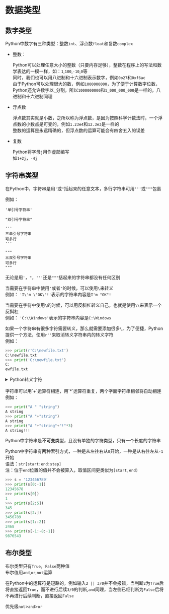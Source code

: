 # 数据类型

## 数字类型
Python中数字有三种类型：整数`int`、浮点数`float`和复数`complex`

- 整数：

    Python可以处理任意大小的整数（只要内存足够），整数在程序上的写法和数学表达的一模一样，如：`1`,`100`,`-10`,`0`等<br>
    同时，我们也可以用八进制和十六进制表示数字，例如`0o27`和`0xf6ac`<br>
    由于Python可以处理很大的数，例如`1000000000`，为了便于计算数字位数，Python还允许数字以`_`分割，所以`1000000000`和`1_000_000_000`是一样的，八进制和十六进制同理

- 浮点数

    浮点数其实就是小数，之所以称为浮点数，是因为按照科学计数法时，一个浮点数的小数点是可变的，例如`1.23e4`和`12.3e3`是一样的<br>
    整数的运算是永远精确的，但浮点数的运算可能会有四舍五入的误差

- 复数

    Python将字母`j`用作虚部编写<br>
    如`1+2j`，`-4j`

## 字符串类型

在Python中，字符串是用`'`或`"`括起来的任意文本，多行字符串可用`'''`或`"""`包裹

例如：
```
'单引号字符串'

"双引号字符串"

'''
三单引号字符串
可多行
'''

"""
三双引号字符串
可多行
"""
```

无论是用`'`，`"`，`'''`还是`"""`括起来的字符串都没有任何区别

当需要在字符串中使用`'`或者`"`的时候，可以使用`\`来转义<br>
例如：
`'I\'m \"OK\"!'`表示的字符串内容是`I'm "OK"!`

当需要在字符中使用`\`的时候，可以用反斜杠转义自己，也就是使用`\\`来表示一个反斜杠<br>
例如：
`'C:\\Windows'`表示的字符串内容是`C:\Windows`

如果一个字符串有很多字符需要转义，那么就需要添加很多`\`，为了便捷，Python提供一个方法，使用`r''`来取消转义字符串内的转义字符<br>
例如：
```python
>>> print(r'C:\newfile.txt')
C:\newfile.txt
>>> print('C:\newfile.txt')  
C:
ewfile.txt
```
<details>
<summary>Python转义字符</summary>
    <ul>
        <li>
            <code>\\</code>
            反斜杠
        </li>
        <li>
            <code>\'</code>
            单引号
        </li>
        <li>
            <code>\"</code>
            双引号
        </li>
        <li>
            <code>\n</code>
            换行
        </li>
        <li>
            <code>\v</code>
            纵向制表符
        </li>
        <li>
            <code>\t</code>
            横向制表符
        </li>
        <li>
            <code>\r</code>
            回车
        </li>
        <li>
            <code>\f</code>
            换页
        </li>
        <li>
            <code>\0dd</code>
            八进制表示字符
        </li>
        <li>
            <code>\xhh</code>
            十六进制表示字符
        </li>
        <li>
            <code>\a</code>
            响铃
        </li>
        <li>
            <code>\b</code>
            退格
        </li>
        <li>
            <code>\</code>
            续行符
        </li>
    </ul>
</details>
<br>
字符串可以用`+`运算符相连，用`*`运算符重复，两个字面字符串相邻将自动相连<br>
例如：

```python
>>> print("A " "string")
A string
>>> print("A "+"string")
A string
>>> print("A "+"string"+"!"*3)
A string!!!
```

Python中字符串是**不可变**类型，且没有单独的字符类型，只有一个长度的字符串

Python中字符串有两种索引方式，一种是从左往右从`0`开始，一种是从右往左从`-1`开始<br>
语法：`str[start:end:step]`<br>
注：位于`end`位置的值并不会被算入，取值区间更类似为`[start,end)`
```python
>>> s = '123456789'
>>> print(s[0:-1])
12345678
>>> print(s[0])
1
>>> print(s[2:5])
345
>>> print(s[2:])
3456789
>>> print(s[1::2])
2468
>>> print(s[-1:-8:-1])
9876543
```

## 布尔类型

布尔类型只有`True`，`False`两种值<br>
布尔值用`and`,`or`,`not`运算

在Python中的运算符是短路的，例如输入`2 || 3/0`并不会报错，当判断`2`为`True`后将直接返回`True`，而不进行后续`3/0`的判断,`and`同理，当左侧已经判断为`False`后将不再进行后续判断，直接返回`False`

优先级`not`>`and`>`or`